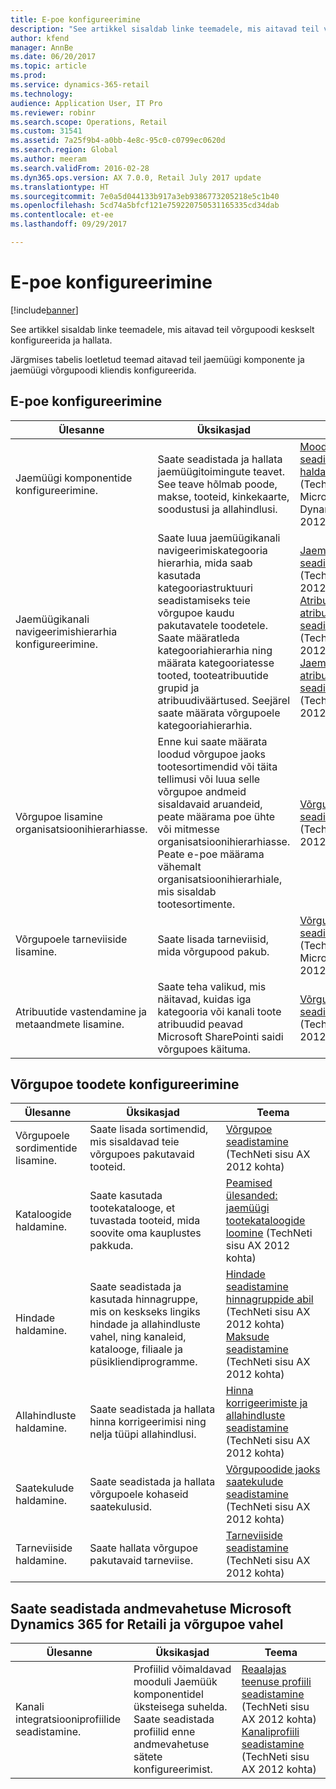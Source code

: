 ```yaml
---
title: E-poe konfigureerimine
description: "See artikkel sisaldab linke teemadele, mis aitavad teil võrgupoodi keskselt konfigureerida ja hallata."
author: kfend
manager: AnnBe
ms.date: 06/20/2017
ms.topic: article
ms.prod: 
ms.service: dynamics-365-retail
ms.technology: 
audience: Application User, IT Pro
ms.reviewer: robinr
ms.search.scope: Operations, Retail
ms.custom: 31541
ms.assetid: 7a25f9b4-a0bb-4e8c-95c0-c0799ec0620d
ms.search.region: Global
ms.author: meeram
ms.search.validFrom: 2016-02-28
ms.dyn365.ops.version: AX 7.0.0, Retail July 2017 update
ms.translationtype: HT
ms.sourcegitcommit: 7e0a5d044133b917a3eb9386773205218e5c1b40
ms.openlocfilehash: 5cd74a5bfcf121e759220750531165335cd34dab
ms.contentlocale: et-ee
ms.lasthandoff: 09/29/2017

---
```


# <a name="configure-an-online-store"></a>E-poe konfigureerimine

[!include[banner](../includes/banner.md)]

See artikkel sisaldab linke teemadele, mis aitavad teil võrgupoodi keskselt konfigureerida ja hallata.

Järgmises tabelis loetletud teemad aitavad teil jaemüügi komponente ja jaemüügi võrgupoodi kliendis konfigureerida.

## <a name="configure-an-online-store"></a>E-poe konfigureerimine
| Ülesanne                                                | Üksikasjad                                                                                                                                                                                                                                                                                                                                                   | Teema                                                                                                                                                                                                                                                                                                                                                                                                                                   |
|-----------------------------------------------------|-----------------------------------------------------------------------------------------------------------------------------------------------------------------------------------------------------------------------------------------------------------------------------------------------------------------------------------------------------------|------------------------------------------------------------------------------------------------------------------------------------------------------------------------------------------------------------------------------------------------------------------------------------------------------------------------------------------------------------------------------------------------------------------------------------------|
| Jaemüügi komponentide konfigureerimine.                        | Saate seadistada ja hallata jaemüügitoimingute teavet. See teave hõlmab poode, makse, tooteid, kinkekaarte, soodustusi ja allahindlusi.                                                                                                                                                                                                          | [Mooduli Jaemüük seadistamine ja haldamine](https://technet.microsoft.com/en-us/library/hh597201.aspx) (TechNeti sisu Microsoft Dynamics AX 2012 kohta)                                                                                                                                                                                                                                                                                          |
| Jaemüügikanali navigeerimishierarhia konfigureerimine.    | Saate luua jaemüügikanali navigeerimiskategooria hierarhia, mida saab kasutada kategooriastruktuuri seadistamiseks teie võrgupoe kaudu pakutavatele toodetele. Saate määratleda kategooriahierarhia ning määrata kategooriatesse tooted, tooteatribuutide grupid ja atribuudiväärtused. Seejärel saate määrata võrgupoele kategooriahierarhia.                            | [Jaemüügihierarhia seadistamine](https://technet.microsoft.com/en-us/library/hh580593.aspx) (TechNeti sisu AX 2012 kohta) [Atribuutide ja atribuuditüüpide seadistamine](https://technet.microsoft.com/en-us/library/hh227548.aspx) (TechNeti sisu AX 2012 kohta) [Jaemüügi atribuudigruppide seadistamine](https://technet.microsoft.com/en-us/library/jj728713.aspx) (TechNeti sisu AX 2012 kohta) |
| Võrgupoe lisamine organisatsioonihierarhiasse. | Enne kui saate määrata loodud võrgupoe jaoks tootesortimendid või täita tellimusi või luua selle võrgupoe andmeid sisaldavaid aruandeid, peate määrama poe ühte või mitmesse organisatsioonihierarhiasse. Peate e-poe määrama vähemalt organisatsioonihierarhiale, mis sisaldab tootesortimente. | [Võrgupoe seadistamine](https://technet.microsoft.com/en-us/library/jj682095.aspx) (TechNeti sisu AX 2012 kohta)                                                                                                                                                                                                                                                                                                     |
| Võrgupoele tarneviiside lisamine.          | Saate lisada tarneviisid, mida võrgupood pakub.                                                                                                                                                                                                                                                                                                 | [Võrgupoe seadistamine](https://technet.microsoft.com/en-us/library/jj682095.aspx) (TechNeti sisu Microsoft AX 2012 kohta)                                                                                                                                                                                                                                                                                                     |
| Atribuutide vastendamine ja metaandmete lisamine.                   | Saate teha valikud, mis näitavad, kuidas iga kategooria või kanali toote atribuudid peavad Microsoft SharePointi saidi võrgupoes käituma.                                                                                                                                                                                              | [Võrgupoe seadistamine](https://technet.microsoft.com/en-us/library/jj682095.aspx) (TechNeti sisu AX 2012 kohta)                                                                                                                                                                                                                                                                                                     |

## <a name="configure-online-store-products"></a>Võrgupoe toodete konfigureerimine
| Ülesanne                                 | Üksikasjad                                                                                                                                           | Teema                                                                                                                                                                                                                                                                            |
|--------------------------------------|---------------------------------------------------------------------------------------------------------------------------------------------------|-----------------------------------------------------------------------------------------------------------------------------------------------------------------------------------------------------------------------------------------------------------------------------------|
| Võrgupoele sordimentide lisamine. | Saate lisada sortimendid, mis sisaldavad teie võrgupoes pakutavaid tooteid.                                                                  | [Võrgupoe seadistamine](https://technet.microsoft.com/en-us/library/jj682095.aspx) (TechNeti sisu AX 2012 kohta)                                                                                                                                              |
| Kataloogide haldamine.                     | Saate kasutada tootekatalooge, et tuvastada tooteid, mida soovite oma kauplustes pakkuda.                                                              | [Peamised ülesanded: jaemüügi tootekataloogide loomine](https://technet.microsoft.com/en-us/library/jj728712.aspx) (TechNeti sisu AX 2012 kohta)                                                                                                                           |
| Hindade haldamine.                       | Saate seadistada ja kasutada hinnagruppe, mis on keskseks lingiks hindade ja allahindluste vahel, ning kanaleid, katalooge, filiaale ja püsikliendiprogramme. | [Hindade seadistamine hinnagruppide abil](https://technet.microsoft.com/en-us/library/hh597169.aspx) (TechNeti sisu AX 2012 kohta) [Maksude seadistamine](https://technet.microsoft.com/en-us/library/hh580571.aspx) (TechNeti sisu AX 2012 kohta) |
| Allahindluste haldamine.                    | Saate seadistada ja hallata hinna korrigeerimisi ning nelja tüüpi allahindlusi.                                                                                  | [Hinna korrigeerimiste ja allahindluste seadistamine](https://technet.microsoft.com/en-us/library/hh597114.aspx) (TechNeti sisu AX 2012 kohta)                                                                                                                          |
| Saatekulude haldamine.             | Saate seadistada ja hallata võrgupoele kohaseid saatekulusid.                                                                     | [Võrgupoodide jaoks saatekulude seadistamine](https://technet.microsoft.com/en-us/library/jj728714.aspx) (TechNeti sisu AX 2012 kohta)                                                                                                                           |
| Tarneviiside haldamine.            | Saate hallata võrgupoe pakutavaid tarneviise.                                                                                        | [Tarneviiside seadistamine](https://technet.microsoft.com/en-us/library/jj728719.aspx) (TechNeti sisu AX 2012 kohta)                                                                                                                                            |

## <a name="set-up-data-exchange-between-microsoft-dynamics-365-for-retail-and-the-online-store"></a>Saate seadistada andmevahetuse Microsoft Dynamics 365 for Retaili ja võrgupoe vahel
| Ülesanne                                 | Üksikasjad                                                                                                                               | Teema                                                                                                                                                                                                                                                                                  |
|--------------------------------------|---------------------------------------------------------------------------------------------------------------------------------------|-----------------------------------------------------------------------------------------------------------------------------------------------------------------------------------------------------------------------------------------------------------------------------------------|
| Kanali integratsiooniprofiilide seadistamine. | Profiilid võimaldavad mooduli Jaemüük komponentidel üksteisega suhelda. Saate seadistada profiilid enne andmevahetuse sätete konfigureerimist. | [Reaalajas teenuse profiili seadistamine](https://technet.microsoft.com/en-us/library/hh580631.aspx) (TechNeti sisu AX 2012 kohta) [Kanaliprofiili seadistamine](https://technet.microsoft.com/en-us/library/jj677402.aspx) (TechNeti sisu AX 2012 kohta) |

 




